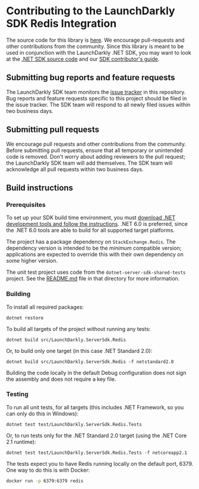 # Contributing to the LaunchDarkly SDK Redis Integration

The source code for this library is [here](https://github.com/launchdarkly/dotnet-server-sdk-redis). We encourage pull-requests and other contributions from the community. Since this library is meant to be used in conjunction with the LaunchDarkly .NET SDK, you may want to look at the [.NET SDK source code](https://github.com/launchdarkly/dotnet-server-sdk) and our [SDK contributor's guide](https://docs.launchdarkly.com/sdk/concepts/contributors-guide).

## Submitting bug reports and feature requests
 
The LaunchDarkly SDK team monitors the [issue tracker](https://github.com/launchdarkly/dotnet-server-sdk-redis/issues) in this repository. Bug reports and feature requests specific to this project should be filed in the issue tracker. The SDK team will respond to all newly filed issues within two business days.
 
## Submitting pull requests
 
We encourage pull requests and other contributions from the community. Before submitting pull requests, ensure that all temporary or unintended code is removed. Don't worry about adding reviewers to the pull request; the LaunchDarkly SDK team will add themselves. The SDK team will acknowledge all pull requests within two business days.
 
## Build instructions
 
### Prerequisites

To set up your SDK build time environment, you must [download .NET development tools and follow the instructions](https://dotnet.microsoft.com/download). .NET 6.0 is preferred, since the .NET 6.0 tools are able to build for all supported target platforms.

The project has a package dependency on `StackExchange.Redis`. The dependency version is intended to be the _minimum_ compatible version; applications are expected to override this with their own dependency on some higher version.

The unit test project uses code from the `dotnet-server-sdk-shared-tests` project. See the [README.md](../shared/dotnet-server-sdk-shared-tests/README.md) file in that directory for more information.

### Building

To install all required packages:

```
dotnet restore
```

To build all targets of the project without running any tests:

```
dotnet build src/LaunchDarkly.ServerSdk.Redis
```

Or, to build only one target (in this case .NET Standard 2.0):

```
dotnet build src/LaunchDarkly.ServerSdk.Redis -f netstandard2.0
```

Building the code locally in the default Debug configuration does not sign the assembly and does not require a key file.

### Testing

To run all unit tests, for all targets (this includes .NET Framework, so you can only do this in Windows):

```
dotnet test test/LaunchDarkly.ServerSdk.Redis.Tests
```

Or, to run tests only for the .NET Standard 2.0 target (using the .NET Core 2.1 runtime):

```
dotnet test test/LaunchDarkly.ServerSdk.Redis.Tests -f netcoreapp2.1
```

The tests expect you to have Redis running locally on the default port, 6379. One way to do this is with Docker:

```bash
docker run -p 6379:6379 redis
```

